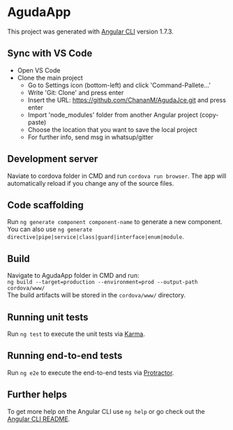 # AgudaApp

This project was generated with [Angular CLI](https://github.com/angular/angular-cli) version 1.7.3.

## Sync with VS Code

- Open VS Code
- Clone the main project
    - Go to Settings icon (bottom-left) and click 'Command-Pallete...'
    - Write 'Git: Clone' and press enter
    - Insert the URL: https://github.com/ChananM/AgudaJce.git and press enter
    - Import 'node_modules' folder from another Angular project (copy-paste)
    - Choose the location that you want to save the local project
    - For further info, send msg in whatsup/gitter

## Development server

Naviate to cordova folder in CMD and run `cordova run browser`. The app will automatically reload if you change any of the source files.

<!-- Run `ng serve` for a dev server. Navigate to `http://localhost:4200/`. The app will automatically reload if you change any of the source files. -->

## Code scaffolding

Run `ng generate component component-name` to generate a new component. You can also use `ng generate directive|pipe|service|class|guard|interface|enum|module`.

## Build

Navigate to AgudaApp folder in CMD and run:<br>
`ng build --target=production --environment=prod --output-path cordova/www/`<br>
The build artifacts will be stored in the `cordova/www/` directory.

<!-- Run `ng build` to build the project. The build artifacts will be stored in the `dist/` directory. Use the `-prod` flag for a production build. -->

## Running unit tests

Run `ng test` to execute the unit tests via [Karma](https://karma-runner.github.io).

## Running end-to-end tests

Run `ng e2e` to execute the end-to-end tests via [Protractor](http://www.protractortest.org/).

## Further helps

To get more help on the Angular CLI use `ng help` or go check out the [Angular CLI README](https://github.com/angular/angular-cli/blob/master/README.md).
